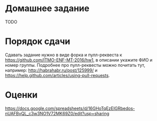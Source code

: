Домашнее задание
================
TODO

Порядок сдачи
=============
Сдавать задание нужно в виде форка и пулл-реквеста к https://github.com/ITMO-ENF-MT-2016/hw1, в описании укажите ФИО и номер группы. Подробнее про пулл-реквесты можно почитать тут, например: http://habrahabr.ru/post/125999/ и https://help.github.com/articles/using-pull-requests.

Оценки
======
https://docs.google.com/spreadsheets/d/16GHoTqEzEIGRbedos-nUAFBvQL_c3w3NO1V72MK69Z0/edit?usp=sharing
